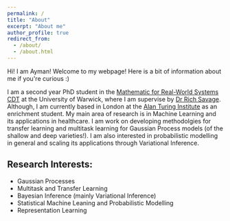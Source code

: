 ```yaml
---
permalink: /
title: "About"
excerpt: "About me"
author_profile: true
redirect_from: 
  - /about/
  - /about.html
---
```


Hi! I am Ayman! Welcome to my webpage! Here is a bit of information about me if you're curious :) 

I am a second year PhD student in the [Mathematic for Real-World Systems CDT](https://warwick.ac.uk/fac/sci/mathsys/) at the University of Warwick, where I am supervise by [Dr Rich Savage](https://warwick.ac.uk/fac/cross_fac/zeeman_institute/staffv2/savage). Although, I am currently based in London at the [Alan Turing Institute](https://www.turing.ac.uk/) as an enrichment student. My main area of research is in Machine Learning and its applications in healthcare. I am work on developing methodolgies for transfer learning and multitask learning for Gaussian Process models (of the shallow and deep varieties!). I am also interested in probabilistic modelling in general and scaling its applications through Variational Inference.

## Research Interests:
* Gaussian Processes
* Multitask and Transfer Learning
* Bayesian Inference (mainly Variational Inference)
* Statistical Machine Leaning and Probabilistic Modelling
* Representation Learning
